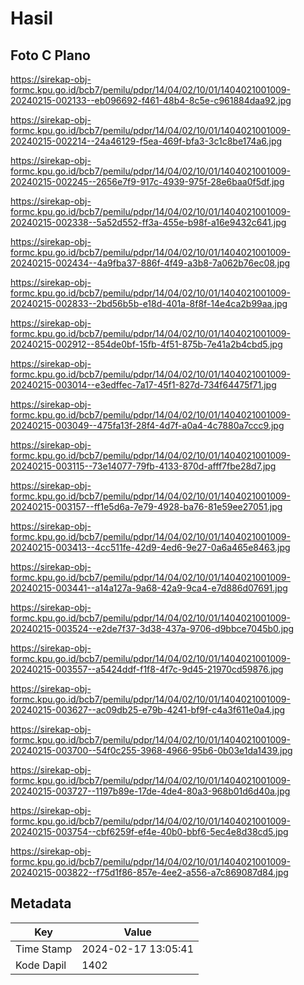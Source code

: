 # Hasil

## Foto C Plano

https://sirekap-obj-formc.kpu.go.id/bcb7/pemilu/pdpr/14/04/02/10/01/1404021001009-20240215-002133--eb096692-f461-48b4-8c5e-c961884daa92.jpg

https://sirekap-obj-formc.kpu.go.id/bcb7/pemilu/pdpr/14/04/02/10/01/1404021001009-20240215-002214--24a46129-f5ea-469f-bfa3-3c1c8be174a6.jpg

https://sirekap-obj-formc.kpu.go.id/bcb7/pemilu/pdpr/14/04/02/10/01/1404021001009-20240215-002245--2656e7f9-917c-4939-975f-28e6baa0f5df.jpg

https://sirekap-obj-formc.kpu.go.id/bcb7/pemilu/pdpr/14/04/02/10/01/1404021001009-20240215-002338--5a52d552-ff3a-455e-b98f-a16e9432c641.jpg

https://sirekap-obj-formc.kpu.go.id/bcb7/pemilu/pdpr/14/04/02/10/01/1404021001009-20240215-002434--4a9fba37-886f-4f49-a3b8-7a062b76ec08.jpg

https://sirekap-obj-formc.kpu.go.id/bcb7/pemilu/pdpr/14/04/02/10/01/1404021001009-20240215-002833--2bd56b5b-e18d-401a-8f8f-14e4ca2b99aa.jpg

https://sirekap-obj-formc.kpu.go.id/bcb7/pemilu/pdpr/14/04/02/10/01/1404021001009-20240215-002912--854de0bf-15fb-4f51-875b-7e41a2b4cbd5.jpg

https://sirekap-obj-formc.kpu.go.id/bcb7/pemilu/pdpr/14/04/02/10/01/1404021001009-20240215-003014--e3edffec-7a17-45f1-827d-734f64475f71.jpg

https://sirekap-obj-formc.kpu.go.id/bcb7/pemilu/pdpr/14/04/02/10/01/1404021001009-20240215-003049--475fa13f-28f4-4d7f-a0a4-4c7880a7ccc9.jpg

https://sirekap-obj-formc.kpu.go.id/bcb7/pemilu/pdpr/14/04/02/10/01/1404021001009-20240215-003115--73e14077-79fb-4133-870d-afff7fbe28d7.jpg

https://sirekap-obj-formc.kpu.go.id/bcb7/pemilu/pdpr/14/04/02/10/01/1404021001009-20240215-003157--ff1e5d6a-7e79-4928-ba76-81e59ee27051.jpg

https://sirekap-obj-formc.kpu.go.id/bcb7/pemilu/pdpr/14/04/02/10/01/1404021001009-20240215-003413--4cc511fe-42d9-4ed6-9e27-0a6a465e8463.jpg

https://sirekap-obj-formc.kpu.go.id/bcb7/pemilu/pdpr/14/04/02/10/01/1404021001009-20240215-003441--a14a127a-9a68-42a9-9ca4-e7d886d07691.jpg

https://sirekap-obj-formc.kpu.go.id/bcb7/pemilu/pdpr/14/04/02/10/01/1404021001009-20240215-003524--e2de7f37-3d38-437a-9706-d9bbce7045b0.jpg

https://sirekap-obj-formc.kpu.go.id/bcb7/pemilu/pdpr/14/04/02/10/01/1404021001009-20240215-003557--a5424ddf-f1f8-4f7c-9d45-21970cd59876.jpg

https://sirekap-obj-formc.kpu.go.id/bcb7/pemilu/pdpr/14/04/02/10/01/1404021001009-20240215-003627--ac09db25-e79b-4241-bf9f-c4a3f611e0a4.jpg

https://sirekap-obj-formc.kpu.go.id/bcb7/pemilu/pdpr/14/04/02/10/01/1404021001009-20240215-003700--54f0c255-3968-4966-95b6-0b03e1da1439.jpg

https://sirekap-obj-formc.kpu.go.id/bcb7/pemilu/pdpr/14/04/02/10/01/1404021001009-20240215-003727--1197b89e-17de-4de4-80a3-968b01d6d40a.jpg

https://sirekap-obj-formc.kpu.go.id/bcb7/pemilu/pdpr/14/04/02/10/01/1404021001009-20240215-003754--cbf6259f-ef4e-40b0-bbf6-5ec4e8d38cd5.jpg

https://sirekap-obj-formc.kpu.go.id/bcb7/pemilu/pdpr/14/04/02/10/01/1404021001009-20240215-003822--f75d1f86-857e-4ee2-a556-a7c869087d84.jpg


## Metadata

| Key        | Value               |
| ---------- | ------------------- |
| Time Stamp | 2024-02-17 13:05:41 |
| Kode Dapil | 1402                |



